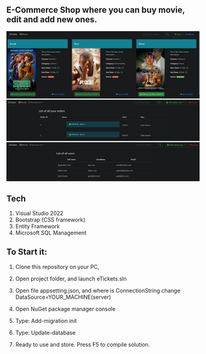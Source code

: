 ## E-Commerce Shop where you can buy movie, edit and add new ones.

![My Image](movie.PNG)
![My Image](movie2.PNG)
![My Image](movie3.PNG)
## Tech 
 1. Visual Studio 2022
 2. Bootstrap (CSS framework)
 3. Entity Framework
 4. Microsoft SQL Management
 
## To Start it:
 1. Clone this repository on your PC,
 2. Open project folder, and launch eTickets.sln 
 3. Open file appsetting.json, and where is ConnectionString change 
 DataSource=YOUR_MACHINE(server)
 
 4. Open NuGet package manager console
 
 5. Type: Add-migration init
 
 6. Type: Update-database
 
 7. Ready to use and store. Press F5 to compile solution.
 
